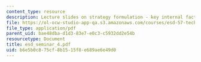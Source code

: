```yaml
---
content_type: resource
description: Lecture slides on strategy formulation - key internal factors.
file: https://ol-ocw-studio-app-qa.s3.amazonaws.com/courses/esd-57-technology-based-business-transformation-fall-2007/b6e5b0c875cf8b1515f8e689ae6e49d0_esd_seminar_4.pdf
file_type: application/pdf
parent_uid: bae48dba-d1d3-83e7-e0c3-c5932dd2e54b
resourcetype: Document
title: esd_seminar_4.pdf
uid: b6e5b0c8-75cf-8b15-15f8-e689ae6e49d0
---
```

